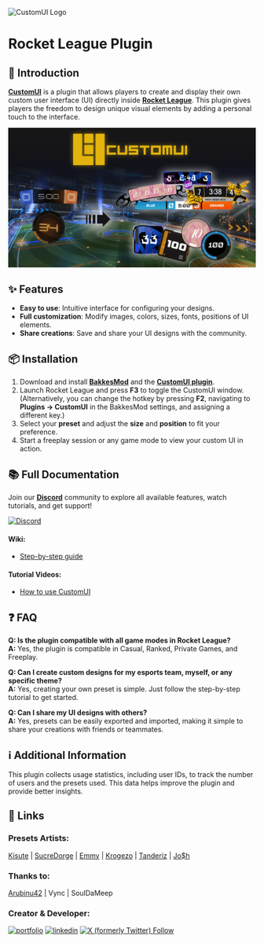 ![CustomUI Logo](src/LogoTextCustomUI.png)

# Rocket League Plugin

## 🚀 Introduction  
[**CustomUI**](https://bakkesplugins.com/plugins/view/503) is a plugin that allows players to create and display their own custom user interface (UI) directly inside [**Rocket League**](https://www.rocketleague.com/fr). This plugin gives players the freedom to design unique visual elements by adding a personal touch to the interface.

![Images](src/MiniaCustomUI1.1.0.png)

## ✨ Features  
- **Easy to use**: Intuitive interface for configuring your designs.  
- **Full customization**: Modify images, colors, sizes, fonts, positions of UI elements.
- **Share creations**: Save and share your UI designs with the community.  

## 📦 Installation  

1. Download and install [**BakkesMod**](https://bakkesmod.com/) and the [**CustomUI plugin**](https://bakkesplugins.com/plugins/view/503).
2. Launch Rocket League and press **F3** to toggle the CustomUI window. (Alternatively, you can change the hotkey by pressing **F2**, navigating to **Plugins → CustomUI** in the BakkesMod settings, and assigning a different key.)
3. Select your **preset** and adjust the **size** and **position** to fit your preference.
4. Start a freeplay session or any game mode to view your custom UI in action.

## 📚 Full Documentation  
Join our [**Discord**](https://discord.gg/NQ8Qw4Mw2w) community to explore all available features, watch tutorials, and get support!  
  
[![Discord](https://img.shields.io/discord/1312004754813091904?style=for-the-badge&logo=discord&logoColor=white&label=CustomUI%20Server&labelColor=%235865f2&color=white)](https://discord.gg/NQ8Qw4Mw2w)

#### Wiki:
- [Step-by-step guide](https://github.com/Joucaz/CustomUI/wiki/CustomUI-Tutorial)

#### Tutorial Videos:
- [How to use CustomUI](https://youtu.be/-xOmT7EfpgA)

## ❓ FAQ  
**Q: Is the plugin compatible with all game modes in Rocket League?**  
**A:** Yes, the plugin is compatible in Casual, Ranked, Private Games, and Freeplay.

**Q: Can I create custom designs for my esports team, myself, or any specific theme?**  
**A:** Yes, creating your own preset is simple. Just follow the step-by-step tutorial to get started.

**Q: Can I share my UI designs with others?**  
**A:** Yes, presets can be easily exported and imported, making it simple to share your creations with friends or teammates. 

## ℹ️ Additional Information  
This plugin collects usage statistics, including user IDs, to track the number of users and the presets used. This data helps improve the plugin and provide better insights.

## 🔗 Links

### Presets Artists:
[Kisute](https://x.com/Kisute3) | [SucreDorge](https://x.com/SucreDorgePSD) | [Emmy](https://x.com/CaptainArteis) | [Krogezo](https://x.com/Krogezo) | [Tanderiz](https://x.com/Tanderiz) | [Jo$h](https://www.instagram.com/j0sh.psd/)

### Thanks to:
[Arubinu42](https://twitch.tv/Arubinu42) | Vync | SoulDaMeep

### Creator & Developer:
[![portfolio](https://img.shields.io/badge/my_portfolio-000?style=for-the-badge&logo=linkedin&color=yellow&logoColor=yellow)](https://joudcazeaux.fr)
[![linkedin](https://img.shields.io/badge/linkedin-0A66C2?style=for-the-badge&logo=linkedin&logoColor=white)](https://www.linkedin.com/in/joudcazeaux/)
[![X (formerly Twitter) Follow](https://img.shields.io/twitter/follow/JoucazJC?style=for-the-badge&logo=x&label=%40JoucazJC&labelColor=black&color=black)](https://twitter.com/JoucazJC)

